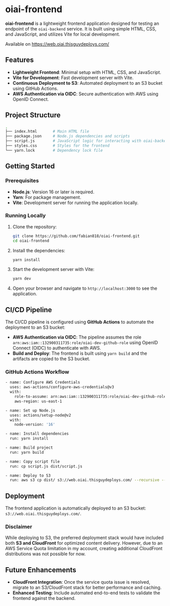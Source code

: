 # oiai-frontend

**oiai-frontend** is a lightweight frontend application designed for testing an endpoint of the `oiai-backend` service. It is built using simple HTML, CSS, and JavaScript, and utilizes Vite for local development.

Available on https://web.oiai.thisguydeploys.com/

## Features

- **Lightweight Frontend**: Minimal setup with HTML, CSS, and JavaScript.
- **Vite for Development**: Fast development server with Vite.
- **Continuous Deployment to S3**: Automated deployment to an S3 bucket using GitHub Actions.
- **AWS Authentication via OIDC**: Secure authentication with AWS using OpenID Connect.

## Project Structure

``` bash
.
├── index.html       # Main HTML file
├── package.json     # Node.js dependencies and scripts
├── script.js        # JavaScript logic for interacting with oiai-backend
├── styles.css       # Styles for the frontend
└── yarn.lock        # Dependency lock file
```

## Getting Started

### Prerequisites

- **Node.js**: Version 16 or later is required.
- **Yarn**: For package management.
- **Vite**: Development server for running the application locally.

### Running Locally

1. Clone the repository:

   ``` bash 
   git clone https://github.com/fabian818/oiai-frontend.git
   cd oiai-frontend
   ```

2. Install the dependencies:

   ``` bash 
   yarn install
   ```

3. Start the development server with Vite:

   ``` bash 
   yarn dev
   ```

4. Open your browser and navigate to `http://localhost:3000` to see the application.

## CI/CD Pipeline

The CI/CD pipeline is configured using **GitHub Actions** to automate the deployment to an S3 bucket:

- **AWS Authentication via OIDC**: The pipeline assumes the role `arn:aws:iam::132900311735:role/oiai-dev-github-role` using OpenID Connect (OIDC) to authenticate with AWS.
- **Build and Deploy**: The frontend is built using `yarn build` and the artifacts are copied to the S3 bucket.

### GitHub Actions Workflow

``` bash
- name: Configure AWS Credentials
  uses: aws-actions/configure-aws-credentials@v3
  with:
    role-to-assume: arn:aws:iam::132900311735:role/oiai-dev-github-role
    aws-region: us-east-1

- name: Set up Node.js
  uses: actions/setup-node@v2
  with:
    node-version: '16'

- name: Install dependencies
  run: yarn install

- name: Build project
  run: yarn build

- name: Copy script file
  run: cp script.js dist/script.js

- name: Deploy to S3
  run: aws s3 cp dist/ s3://web.oiai.thisguydeploys.com/ --recursive --exclude ".git/*" --exclude ".github/*"
```

## Deployment

The frontend application is automatically deployed to an S3 bucket: `s3://web.oiai.thisguydeploys.com/`.

### Disclaimer

While deploying to S3, the preferred deployment stack would have included both **S3 and CloudFront** for optimized content delivery. However, due to an AWS Service Quota limitation in my account, creating additional CloudFront distributions was not possible for now.

## Future Enhancements

- **CloudFront Integration**: Once the service quota issue is resolved, migrate to an S3/CloudFront stack for better performance and caching.
- **Enhanced Testing**: Include automated end-to-end tests to validate the frontend against the backend.